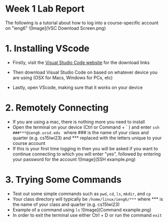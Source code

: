 # Week 1 Lab Report

The following is a tutorial about how to log into a course-specific account on "ieng6"
![Image](VSC Download Screen.png)
# 1. Installing VScode
* Firstly, visit the [Visual Studio Code website](https://code.visualstudio.com/download) for the download links
* Then download Visual Studio Code on based on whatever device you are using (OSX for Macs, Windows for PCs, etc)

* Lastly, open VScode, making sure that it works on your device

# 2. Remotely Connecting
* If you are using a mac, there is nothing more you need to install
* Open the terminal on your device (Ctrl or Command + \` ) and enter `ssh ###***@ieng6.ucsd.edu `
  where ### is the name of your class and quarter (e.g. cs15lwi23) and *** replaced with the letters unique to your course account
* If this is your first time logging in then you will be asked if you want to continue connecting to which you will enter "yes", followed by entering your password for the account
![Image](SSH example.png)

# 3. Trying Some Commands
* Test out some simple commands such as `pwd`, `cd`, `ls`, `mkdir`, and `cp`
* Your class directory will typically be `/home/linux/ieng6/***` where *** is the name of your class and quarter (e.g. cs15lwi23)
* Example of a command using `ls`
![Image](Command example.png)
* In order to exit the terminal use either Ctrl + D or run the command `exit` 
